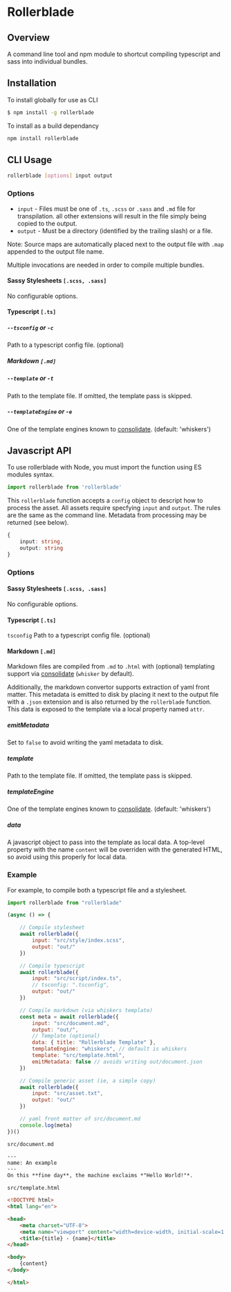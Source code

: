 # Rollerblade

## Overview
A command line tool and npm module to shortcut compiling typescript and sass into individual bundles.

## Installation

To install globally for use as CLI

```bash
$ npm install -g rollerblade
```

To install as a build dependancy

```bash
npm install rollerblade
```

## CLI Usage

```bash
rollerblade [options] input output
```

### Options

* `input` - Files must be one of `.ts`, `.scss` or `.sass` and `.md` file for transpilation. all other extensions will result in the file simply being copied to the output.
* `output` - Must be a directory (identified by the trailing slash) or a file. 

Note: Source maps are automatically placed next to the output file with `.map` appended to the output file name.

Multiple invocations are needed in order to compile multiple bundles.

#### Sassy Stylesheets `[.scss, .sass]`

No configurable options.

#### Typescript `[.ts]`

##### `--tsconfig` or `-c`
Path to a typescript config file. (optional)
 
##### Markdown `[.md]`

##### `--template` or `-t`
Path to the template file. If omitted, the template pass is skipped.

##### `--templateEngine` or `-e`
One of the template engines known to [consolidate][consolidate]. (default: 'whiskers')
 
## Javascript API

To use rollerblade with Node, you must import the function using ES modules syntax.

```js
import rollerblade from 'rollerblade'
```

This `rollerblade` function accepts a `config` object to descript how to process the asset. All assets require specfying `input` and `output`. The rules are the same as the command line. Metadata from processing may be returned (see below).

```ts
{
    input: string,
    output: string
}
```

### Options

#### Sassy Stylesheets `[.scss, .sass]`

No configurable options.

#### Typescript `[.ts]`

`tsconfig`
Path to a typescript config file. (optional)
 
#### Markdown `[.md]`

Markdown files are compiled from `.md` to `.html` with (optional) templating support via [consolidate][consolidate] (`whisker` by default).

Additionally, the markdown convertor supports extraction of yaml front matter. This metadata is emitted to disk by placing it next to the output file with a `.json` extension and is also returned by the `rollerblade` function. This data is exposed to the template via a local property named `attr`. 

##### emitMetadata
Set to `false` to avoid writing the yaml metadata to disk.

##### template
Path to the template file. If omitted, the template pass is skipped.

##### templateEngine
One of the template engines known to [consolidate][consolidate]. (default: 'whiskers')

##### data
A javascript object to pass into the template as local data. A top-level property with the name `content` will be overriden with the generated HTML, so avoid using this properly for local data.

### Example

For example, to compile both a typescript file and a stylesheet.

```js
import rollerblade from "rollerblade"

(async () => {

    // Compile stylesheet
    await rollerblade({
        input: "src/style/index.scss",
        output: "out/"
    })

    // Compile typescript
    await rollerblade({
        input: "src/script/index.ts",
        // tsconfig: ".tsconfig",
        output: "out/"
    })

    // Compile markdown (via whiskers template)
    const meta = await rollerblade({
        input: "src/document.md",
        output: "out/",
        // Template (optional)
        data: { title: "Rollerblade Template" },
        templateEngine: "whiskers", // default is whiskers
        template: "src/template.html",
        emitMetadata: false // avoids writing out/document.json
    })

    // Compile generic asset (ie, a simple copy)
    await rollerblade({
        input: "src/asset.txt",
        output: "out/"
    })

    // yaml front matter of src/document.md
    console.log(meta)
})()
```

`src/document.md`

```html
---
name: An example
---
On this **fine day**, the machine exclaims *"Hello World!"*.
```

`src/template.html`

```html
<!DOCTYPE html>
<html lang="en">

<head>
    <meta charset="UTF-8">
    <meta name="viewport" content="width=device-width, initial-scale=1.0">
    <title>{title} - {name}</title>
</head>

<body>
    {content}
</body>

</html>
```

[consolidate]: https://github.com/tj/consolidate.js